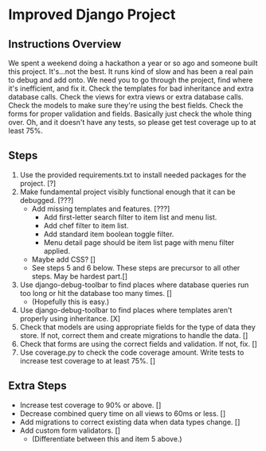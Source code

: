 # Improved Django Project


## Instructions Overview
We spent a weekend doing a hackathon a year or so ago and someone built this project. It's...not the best. It runs kind of slow and has been a real pain to debug and add onto. We need you to go through the project, find where it's inefficient, and fix it. Check the templates for bad inheritance and extra database calls. Check the views for extra views or extra database calls. Check the models to make sure they're using the best fields. Check the forms for proper validation and fields. Basically just check the whole thing over. Oh, and it doesn't have any tests, so please get test coverage up to at least 75%.

## Steps
1. Use the provided requirements.txt to install needed packages for the project. [?]
2. Make fundamental project visibly functional enough that it can be debugged. [???]
	- Add missing templates and features. [???]
		- Add first-letter search filter to item list and menu list.
		- Add chef filter to item list.
		- Add standard item boolean toggle filter.
		- Menu detail page should be item list page with menu filter applied.
	- Maybe add CSS? []
	- See steps 5 and 6 below. These steps are precursor to all other steps.  May be hardest part.[]
3. Use django-debug-toolbar to find places where database queries run too long or hit the database too many times. []
	- (Hopefully this is easy.)
4. Use django-debug-toolbar to find places where templates aren't properly using inheritance. [X]
5. Check that models are using appropriate fields for the type of data they store. If not, correct them and create migrations to handle the data. []
6. Check that forms are using the correct fields and validation. If not, fix. [] 
7. Use coverage.py to check the code coverage amount. Write tests to increase test coverage to at least 75%. []

## Extra Steps
- Increase test coverage to 90% or above. []
- Decrease combined query time on all views to 60ms or less. []
- Add migrations to correct existing data when data types change. []
- Add custom form validators. []
	- (Differentiate between this and item 5 above.)